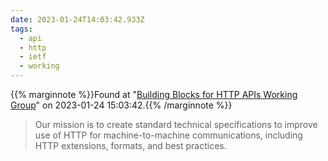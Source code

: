 ```yaml
---
date: 2023-01-24T14:03:42.933Z
tags:
  - api
  - http
  - ietf
  - working
---
```

{{% marginnote %}}Found at "[Building Blocks for HTTP APIs Working Group](https://ietf-wg-httpapi.github.io/)" on 2023-01-24 15:03:42.{{% /marginnote %}}

> Our mission is to create standard technical specifications to improve use of HTTP for machine-to-machine communications, including HTTP extensions, formats, and best practices.

